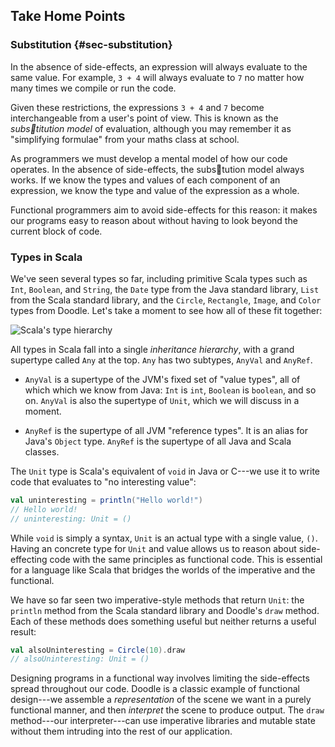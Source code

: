 ## Take Home Points

### Substitution {#sec-substitution}

In the absence of side-effects,
an expression will always evaluate to the same value.
For example, `3 + 4` will always evaluate to `7`
no matter how many times we compile or run the code.

Given these restrictions, the expressions `3 + 4` and `7`
become interchangeable from a user's point of view.
This is known as the *subs􏰂titution model* of evaluation,
although you may remember it as "simplifying formulae"
from your maths class at school.

As programmers we must develop a mental model of how our code operates.
In the absence of side-effects, the subs􏰂tution model always works.
If we know the types and values of each component of an expression,
we know the type and value of the expression as a whole.

Functional programmers aim to avoid side-effects for this reason:
it makes our programs easy to reason about
without having to look beyond the current block of code.

### Types in Scala

We've seen several types so far,
including primitive Scala types such as `Int`, `Boolean`, and `String`,
the `Date` type from the Java standard library,
`List` from the Scala standard library,
and the `Circle`, `Rectangle`, `Image`, and `Color` types from Doodle.
Let's take a moment to see how all of these fit together:

![Scala's type hierarchy](src/pages/expressions/scala-type-hierarchy.pdf+svg)

All types in Scala fall into a single *inheritance hierarchy*,
with a grand supertype called `Any` at the top.
`Any` has two subtypes, `AnyVal` and `AnyRef`.

 - `AnyVal` is a supertype of the JVM's fixed set of "value types",
   all of which which we know from Java:
   `Int` is `int`, `Boolean` is `boolean`, and so on.
   `AnyVal` is also the supertype of `Unit`, which we will discuss in a moment.

 - `AnyRef` is the supertype of all JVM "reference types".
   It is an alias for Java's `Object` type.
   `AnyRef` is the supertype of all Java and Scala classes.

The `Unit` type is Scala's equivalent of `void` in Java or C---we use it
to write code that evaluates to "no interesting value":

~~~ scala
val uninteresting = println("Hello world!")
// Hello world!
// uninteresting: Unit = ()
~~~

While `void` is simply a syntax,
`Unit` is an actual type with a single value, `()`.
Having an concrete type for `Unit` and value allows us to reason about
side-effecting code with the same principles as functional code.
This is essential for a language like Scala that bridges the
worlds of the imperative and the functional.

We have so far seen two imperative-style methods that return `Unit`:
the `println` method from the Scala standard library and Doodle's `draw` method.
Each of these methods does something useful but neither returns a useful result:

~~~ scala
val alsoUninteresting = Circle(10).draw
// alsoUninteresting: Unit = ()
~~~

Designing programs in a functional way involves limiting
the side-effects spread throughout our code.
Doodle is a classic example of functional design---we assemble
a *representation* of the scene we want in a purely functional manner,
and then *interpret* the scene to produce output.
The `draw` method---our interpreter---can use imperative libraries
and mutable state without them intruding into the rest of our application.
